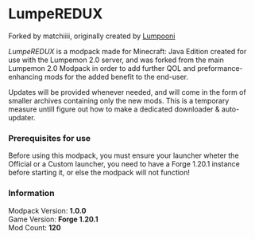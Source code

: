 # LumpeREDUX
Forked by matchiiii, originally created by [Lumpooni](https://github.com/Lumpooni/Lumepemon2.0)

_LumpeREDUX_ is a modpack made for Minecraft: Java Edition created for use with the Lumpemon 2.0 server,
and was forked from the main Lumpemon 2.0 Modpack in order to add further QOL and preformance-enhancing mods
for the added benefit to the end-user.

Updates will be provided whenever needed, and will come in the form of smaller archives 
containing only the new mods. This is a temporary measure untilI figure out how to make 
a dedicated downloader & auto-updater.

### Prerequisites for use
Before using this modpack, you must ensure your launcher wheter the Official or a Custom launcher,
you need to have a Forge 1.20.1 instance before starting it, or else the modpack will not function!

### Information
Modpack Version: **1.0.0**            
Game Version: **Forge 1.20.1**  
Mod Count: **120**     
